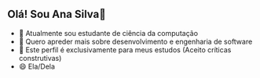 ## Olá! Sou Ana Silva👋

- 🔭 Atualmente sou estudante de ciência da computação
- 🤔 Quero apreder mais sobre desenvolvimento e engenharia de software
- 💬 Este perfil é exclusivamente para meus estudos (Aceito críticas construtivas)
- 😄 Ela/Dela

